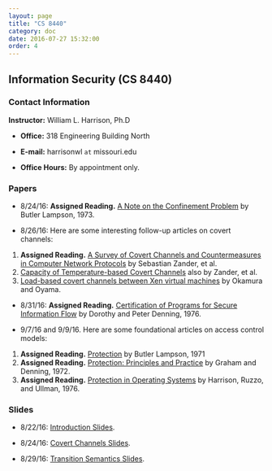 ```yaml
---
layout: page
title: "CS 8440"
category: doc
date: 2016-07-27 15:32:00
order: 4
---
```


## Information Security (CS 8440)


### Contact Information

__Instructor:__ William L. Harrison, Ph.D

* __Office:__ 318 Engineering Building North

* __E-mail:__ harrisonwl `at` missouri.edu

* __Office Hours:__ By appointment only.

### Papers

* 8/24/16: __Assigned Reading.__ <a href="https://harrisonwl.github.io/assets/courses/infosec/fall2016/reading/lampson73note.pdf">A Note on the Confinement Problem</a> by Butler Lampson, 1973.

* 8/26/16: Here are some interesting follow-up articles on covert channels:
1. __Assigned Reading.__ <a href = "http://ieeexplore.ieee.org/stamp/stamp.jsp?arnumber=4317620">A Survey of Covert Channels and Countermeasures in Computer Network Protocols</a> by Sebastian Zander, et al.
2. <a href = "https://www.researchgate.net/publication/228645264_Capacity_of_Temperature-Based_Covert_Channels">Capacity of Temperature-based Covert Channels</a> also by Zander, et al.
3. <a href = "http://dl.acm.org/citation.cfm?id=1774088.1774125&coll=portal&dl=GUIDE&type=series&idx=SERIES179&part=series&WantType=Proceedings&title=SAC">Load-based covert channels between Xen virtual machines</a> by Okamura and Oyama.


* 8/31/16: __Assigned Reading.__ <a href="https://harrisonwl.github.io/assets/courses/infosec/fall2016/reading/denning.pdf">Certification of Programs for Secure Information Flow</a> by Dorothy and Peter Denning, 1976.

* 9/7/16 and 9/9/16. Here are some foundational articles on access control models:
1. __Assigned Reading.__ <a href = "https://harrisonwl.github.io/assets/courses/infosec/fall2016/reading/Lampson71.pdf">Protection</a> by Butler Lampson, 1971
2. __Assigned Reading.__ <a href = "https://harrisonwl.github.io/assets/courses/infosec/fall2016/reading/GrahamDenning72.pdf">Protection: Principles and Practice</a> by Graham and Denning, 1972.
3. __Assigned Reading.__ <a href = "https://harrisonwl.github.io/assets/courses/infosec/fall2016/reading/harrison-ruzzo-ullman.pdf">Protection in Operating Systems</a> by Harrison, Ruzzo, and Ullman, 1976.


### Slides

* 8/22/16:  <a href="https://harrisonwl.github.io/assets/courses/infosec/fall2016/slides/Introduction.pptx">Introduction Slides</a>.

* 8/24/16:  <a href="https://harrisonwl.github.io/assets/courses/infosec/fall2016/slides/CovertChannels.pptx">Covert Channels Slides</a>.

* 8/29/16:  <a href="https://harrisonwl.github.io/assets/courses/infosec/fall2016/slides/TransitionSemantics.pdf">Transition Semantics Slides</a>.


